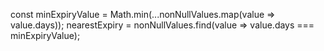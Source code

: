  const minExpiryValue = Math.min(...nonNullValues.map(value => value.days));
    nearestExpiry = nonNullValues.find(value => value.days === minExpiryValue);
